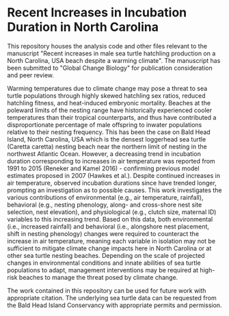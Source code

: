 # Recent Increases in Incubation Duration in North Carolina
This repository houses the analysis code and other files relevant to the manuscript "Recent increases in male sea turtle hatchling production on a North Carolina, USA beach despite a warming climate".
The manuscript has been submitted to "Global Change Biology" for publication consideration and peer review.

Warming temperatures due to climate change may pose a threat to sea turtle populations through highly skewed hatchling sex ratios, reduced hatchling fitness, and heat-induced embryonic mortality. Beaches at the poleward limits of the nesting range have historically experienced cooler temperatures than their tropical counterparts, and thus have contributed a disproportionate percentage of male offspring to inwater populations relative to their nesting frequency. This has been the case on Bald Head Island, North Carolina, USA which is the densest loggerhead sea turtle (Caretta caretta) nesting beach near the northern limit of nesting in the northwest Atlantic Ocean. However, a decreasing trend in incubation duration corresponding to increases in air temperature was reported from 1991 to 2015 (Reneker and Kamel 2016) - confirming previous model estimates proposed in 2007 (Hawkes et al.). Despite continued increases in air temperature, observed incubation durations since have trended longer, prompting an investigation as to possible causes. This work investigates the various contributions of environmental (e.g., air temperature, rainfall), behavioral (e.g., nesting phenology, along- and cross-shore nest site selection, nest elevation), and physiological (e.g., clutch size, maternal ID) variables to this increasing trend. Based on this data, both environmental (i.e., increased rainfall) and behavioral (i.e., alongshore nest placement, shift in nesting phenology) changes were required to counteract the increase in air temperature, meaning each variable in isolation may not be sufficient to mitigate climate change impacts here in North Carolina or at other sea turtle nesting beaches. Depending on the scale of projected changes in environmental conditions and innate abilities of sea turtle populations to adapt, management interventions may be required at high-risk beaches to manage the threat posed by climate change.

The work contained in this repository can be used for future work with appropriate citation. The underlying sea turtle data can be requested from the Bald Head Island Conservancy with appropriate permits and permission.
